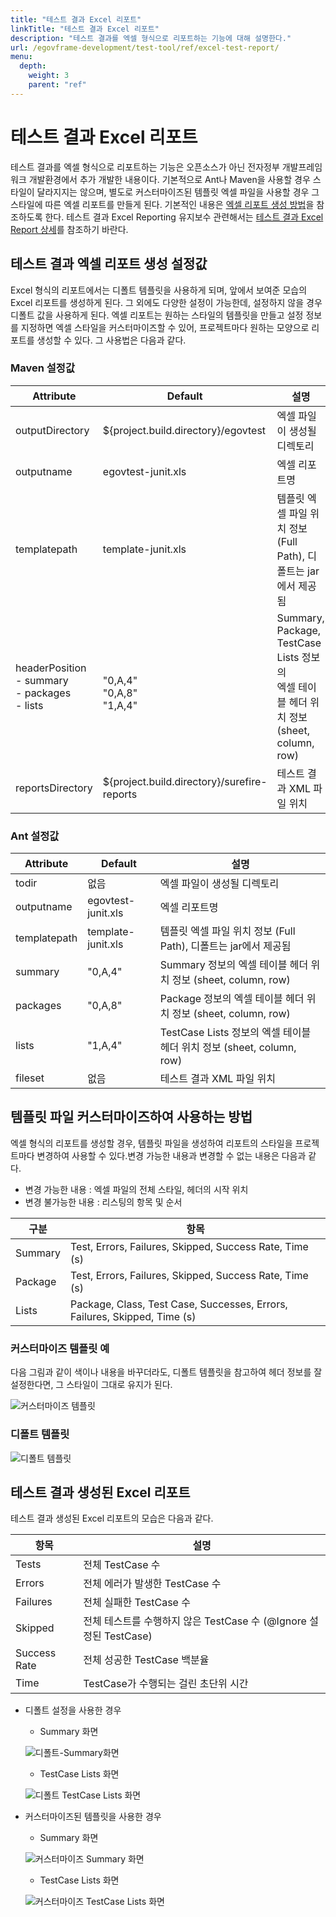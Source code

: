 ```yaml
---
title: "테스트 결과 Excel 리포트"
linkTitle: "테스트 결과 Excel 리포트"
description: "테스트 결과를 엑셀 형식으로 리포트하는 기능에 대해 설명한다."
url: /egovframe-development/test-tool/ref/excel-test-report/
menu:
  depth:
    weight: 3
    parent: "ref"
---
```

# 테스트 결과 Excel 리포트

테스트 결과를 엑셀 형식으로 리포트하는 기능은 오픈소스가 아닌 전자정부 개발프레임워크 개발환경에서 추가 개발한 내용이다.
기본적으로 Ant나 Maven을 사용할 경우 스타일이 달라지지는 않으며, 별도로 커스터마이즈된 템플릿 엑셀 파일을 사용할 경우 그 스타일에 따른 엑셀 리포트를 만들게 된다. 기본적인 내용은 [엑셀 리포트 생성 방법](./test-reporting.md#엑셀-리포트-생성-방법)을 참조하도록 한다.
테스트 결과 Excel Reporting 유지보수 관련해서는 [테스트 결과 Excel Report 상세](./excel-test-report-detail.md)를 참조하기 바란다.

## 테스트 결과 엑셀 리포트 생성 설정값

Excel 형식의 리포트에서는 디폴트 템플릿을 사용하게 되며, 앞에서 보여준 모습의 Excel 리포트를 생성하게 된다.
그 외에도 다양한 설정이 가능한데, 설정하지 않을 경우 디폴트 값을 사용하게 된다.
엑셀 리포트는 원하는 스타일의 템플릿을 만들고 설정 정보를 지정하면 엑셀 스타일을 커스터마이즈할 수 있어, 프로젝트마다 원하는 모양으로 리포트를 생성할 수 있다. 그 사용법은 다음과 같다.

### Maven 설정값

| Attribute                                                             | Default                                            | 설명                                                                                            |
| --------------------------------------------------------------------- | -------------------------------------------------- | ----------------------------------------------------------------------------------------------- |
| outputDirectory                                                       | ${project.build.directory}/egovtest                | 엑셀 파일이 생성될 디렉토리                                                                     |
| outputname                                                            | egovtest-junit.xls                                 | 엑셀 리포트명                                                                                   |
| templatepath                                                          | template-junit.xls                                 | 템플릿 엑셀 파일 위치 정보 (Full Path), 디폴트는 jar에서 제공됨                                 |
| headerPosition <br> - summary <br> - packages <br> - lists | <br> "0,A,4" <br> "0,A,8" <br> "1,A,4" | Summary, Package, TestCase Lists 정보의 <br> 엑셀 테이블 헤더 위치 정보 (sheet, column, row) |
| reportsDirectory                                                      | ${project.build.directory}/surefire-reports        | 테스트 결과 XML 파일 위치                                                                       |

### Ant 설정값

| Attribute    | Default            | 설명                                                                  |
| ------------ | ------------------ | --------------------------------------------------------------------- |
| todir        | 없음               | 엑셀 파일이 생성될 디렉토리                                           |
| outputname   | egovtest-junit.xls | 엑셀 리포트명                                                         |
| templatepath | template-junit.xls | 템플릿 엑셀 파일 위치 정보 (Full Path), 디폴트는 jar에서 제공됨       |
| summary      | "0,A,4"            | Summary 정보의 엑셀 테이블 헤더 위치 정보 (sheet, column, row)        |
| packages     | "0,A,8"            | Package 정보의 엑셀 테이블 헤더 위치 정보 (sheet, column, row)        |
| lists        | "1,A,4"            | TestCase Lists 정보의 엑셀 테이블 헤더 위치 정보 (sheet, column, row) |
| fileset      | 없음               | 테스트 결과 XML 파일 위치                                             |

## 템플릿 파일 커스터마이즈하여 사용하는 방법

엑셀 형식의 리포트를 생성할 경우, 템플릿 파일을 생성하여 리포트의 스타일을 프로젝트마다 변경하여 사용할 수 있다.변경 가능한 내용과 변경할 수 없는 내용은 다음과 같다.

* 변경 가능한 내용 : 엑셀 파일의 전체 스타일, 헤더의 시작 위치
* 변경 불가능한 내용 : 리스팅의 항목 및 순서

| 구분    | 항목                                                                      |
| ------- | ------------------------------------------------------------------------- |
| Summary | Test, Errors, Failures, Skipped, Success Rate, Time (s)                   |
| Package | Test, Errors, Failures, Skipped, Success Rate, Time (s)                   |
| Lists   | Package, Class, Test Case, Successes, Errors, Failures, Skipped, Time (s) |

### 커스터마이즈 템플릿 예

다음 그림과 같이 색이나 내용을 바꾸더라도, 디폴트 템플릿을 참고하여 헤더 정보를 잘 설정한다면, 그 스타일이 그대로 유지가 된다.

![커스터마이즈 템플릿](./images/excel-customized-template.png)

### 디폴트 템플릿

![디폴트 템플릿](./images/excel-default-template.png)

## 테스트 결과 생성된 Excel 리포트

테스트 결과 생성된 Excel 리포트의 모습은 다음과 같다.

| 항목         | 설명                                                              |
| ------------ | ----------------------------------------------------------------- |
| Tests        | 전체 TestCase 수                                                  |
| Errors       | 전체 에러가 발생한 TestCase 수                                    |
| Failures     | 전체 실패한 TestCase 수                                           |
| Skipped      | 전체 테스트를 수행하지 않은 TestCase 수 (@Ignore 설정된 TestCase) |
| Success Rate | 전체 성공한 TestCase 백분율                                       |
| Time         | TestCase가 수행되는 걸린 초단위 시간                              |

* 디폴트 설정을 사용한 경우

  * Summary 화면

  ![디폴트-Summary화면](./images/excel-default-summary.jpg)

  * TestCase Lists 화면

  ![디폴트 TestCase Lists 화면](./images/excel-default-testcase-list.png)
* 커스터마이즈된 템플릿을 사용한 경우

  * Summary 화면

  ![커스터마이즈 Summary 화면](./images/excel-customized-summary.png)

  * TestCase Lists 화면

  ![커스터마이즈 TestCase Lists 화면](./images/excel-customized-testcase-list.png)
